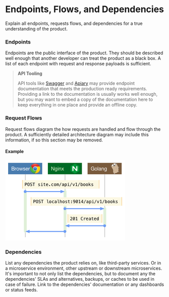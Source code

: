 # Endpoints, Flows, and Dependencies

Explain all endpoints, requests flows, and dependencies for a true understanding of the product.


### Endpoints

Endpoints are the public interface of the product. They should be described well enough that another developer can treat the product as a black box. A list of each endpoint with request and response payloads is sufficient.

> **API Tooling**
>
> API tools like [Swagger](https://swagger.io/) and [Apiary](https://apiary.io/) may provide endpoint documentation that meets the production ready requirements. Providing a link to the documentation is usually works well enough, but you may want to embed a copy of the documentation here to keep everything in one place and provide an offline copy.

### Request Flows

Request flows diagram the how requests are handled and flow through the product. A sufficiently detailed architecture diagram may include this information, if so this section may be removed.


#### Example

![Request Flow Diagram](./flow-diagram.png)


### Dependencies

List any dependencies the product relies on, like third-party services. Or in a microservice environment, other upstream or downstream microservices. It's important to not only list the dependencies, but to document any the dependencies' SLAs and alternatives, backups, or caches to be used in case of failure. Link to the dependencies' documentation or any dashboards or status feeds.
